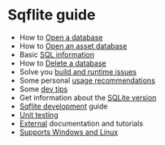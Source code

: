 # Sqflite guide

* How to [Open a database](opening_db.md)
* How to [Open an asset database](opening_asset_db.md)
* Basic [SQL information](sql.md)
* How to [Delete a database](deleting_db.md)
* Solve you [build and runtime issues](troubleshooting.md)
* Some personal [usage recommendations](usage_recommendations.md)
* Some [dev tips](dev_tips.md)
* Get information about the [SQLite version](version.md)
* [Sqflite development](sqflite_dev_guide.md) guide
* [Unit testing](testing.md)
* [External](external.md) documentation and tutorials
* [Supports Windows and Linux](https://github.com/tekartik/sqflite/blob/master/sqflite_common_ffi/doc/using_ffi_instead_of_sqflite.md)

